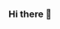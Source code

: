 ### Hi there 👋

<!--
**d-parikh/d-parikh** is a ✨ _special_ ✨ repository because its `README.md` (this file) appears on your GitHub profile.

Here are some ideas to get you started:

- 🔭 I’m currently working in GIPL
- 🌱 I’m currently accelerating my data science skills
- 👯 I’m looking to collaborate on Open Source
- 🤔 I’m looking for help with ...
- 💬 Ask me about ...
- 📫 How to reach me: Linkedin
- 😄 Pronouns: She
- ⚡ Fun fact: I am Happy
-->

